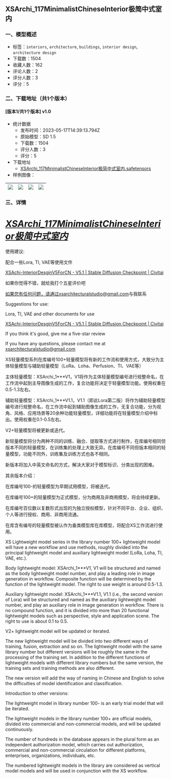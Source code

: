 ## XSArchi_117MinimalistChineseInterior极简中式室内
### 一、模型概述

- 标签：`interiors`, `architecture`, `buildings`, `interior design`, `architecture design`
- 下载数：1504
- 收藏人数：162
- 评论人数：2
- 评分人数：3
- 评分：5

### 二、下载地址（共1个版本）

#### [版本1/共1个版本] v1.0

- 统计数据
  - 发布时间：2023-05-17T14:39:13.794Z
  - 原始模型：SD 1.5
  - 下载数：1504
  - 评分人数：3
  - 评分：5
- 下载地址
  - [XSArchi_117MinimalistChineseInterior极简中式室内.safetensors](https://civitai.com/api/download/models/73290)
- 样例图像：

| <img src="https://image.civitai.com/xG1nkqKTMzGDvpLrqFT7WA/2c33fd71-dc30-42f3-a360-7e95f0cfaa37/width=450/818249.jpeg" /> | <img src="https://image.civitai.com/xG1nkqKTMzGDvpLrqFT7WA/cb2713db-b415-497f-ba58-83acb28fd932/width=450/843867.jpeg" /> | <img src="https://image.civitai.com/xG1nkqKTMzGDvpLrqFT7WA/6089ac43-89c4-4ee2-bc93-70ff9ed86537/width=450/818244.jpeg" /> | <img src="https://image.civitai.com/xG1nkqKTMzGDvpLrqFT7WA/155061b6-6e75-43c4-955d-61448cc2a73e/width=450/818246.jpeg" /> |
| ---- | ---- | ---- | ---- |


### 三、详情
<h1><strong><em><u>XSArchi_117MinimalistChineseInterior极简中式室内</u></em></strong></h1><p>使用建议:</p><p>配合一些Lora, TI, VAE等使用文件</p><p><a target="_blank" rel="ugc" href="https://civitai.com/models/51830/xsachi-interiordesginv5forcn">XSAchi-InteriorDesginV5ForCN - V5.1 | Stable Diffusion Checkpoint | Civitai</a></p><p>如果你觉得不错，就给我打个五星评价吧</p><p><a target="_blank" rel="ugc" href="mailto:如果您有任何问题，请通过xsarchitecturalstudio@gmail.com">如果您有任何问题，请通过xsarchitecturalstudio@gmail.com</a>与我联系</p><p>Suggestions for use:</p><p>Lora, TI, VAE and other documents for use</p><p><a target="_blank" rel="ugc" href="https://civitai.com/models/51830/xsachi-interiordesginv5forcn">XSAchi-InteriorDesginV5ForCN - V5.1 | Stable Diffusion Checkpoint | Civitai</a></p><p>If you think it's good, give me a five-star review</p><p>If you have any questions, please contact me at <a target="_blank" rel="ugc" href="mailto:xsarchitecturalstudio@gmail.com">xsarchitecturalstudio@gmail.com</a></p><p>XS轻量模型系列在库编号100+轻量模型将有新的工作流和使用方式，大致分为主体轻量模型与辅助轻量模型（LoRa、Loha、Perfusion、TI、VAE等）</p><p>主体轻量模型：XSArchi_1***V1，V1将作为主体轻量模型编号进行规整命名，在工作流中起到主导图像生成的工作，复合功能将决定于轻量模型功能。使用权重在0.5-1.3左右。</p><p>辅助轻量模型：XSArchi_1***V1.1，V1.1（即此Lora第二版）将作为辅助轻量模型编号进行规整命名，在工作流中起到辅助图像生成的工作，无复合功能，分为视角、风格、应用场景等20余种功能轻量模型，详细功能将在轻量模型介绍中标出。使用权重在0.1-0.5左右。</p><p>V2+轻量模型将被更新或迭代。</p><p>新轻量模型将分为两种不同的训练、融合、提取等方式进行制作，在库编号相同但版本不同的轻量模型，在训练集的处理上大致无异。在库编号不同但版本相同的轻量模型，功能不同外，训练集及训练方式也各不相同。</p><p>新版本将加入中英文命名的方式，解决大家对于模型标识、分类出现的困难。</p><p>其余版本介绍：</p><p>在库编号100-的轻量模型为早期试用模型，将被迭代。</p><p>在库编号100+的轻量模型为正式模型，分为商用及非商用模型，将会持续更新。</p><p>在库编号百位数以复数形式出现的为独立授权模型，针对不同平台、企业、组织、个人等进行授权、商用、非商用流通。</p><p>在库含有编号的轻量模型被认作为垂类模型库在库模型，将配合XS工作流进行使用。</p><p>XS Lightweight model series in the library number 100+ lightweight model will have a new workflow and use methods, roughly divided into the principal lightweight model and auxiliary lightweight model (LoRa, Loha, TI, VAE, etc.).</p><p>Body lightweight model: XSArchi_1***V1, V1 will be structured and named as the body lightweight model number, and play a leading role in image generation in workflow. Composite function will be determined by the function of the lightweight model. The right to use weight is around 0.5-1.3.</p><p>Auxiliary lightweight model: XSArchi_1***V1.1, V1.1 (i.e., the second version of Lora) will be structured and named as the auxiliary lightweight model number, and play an auxiliary role in image generation in workflow. There is no compound function, and it is divided into more than 20 functional lightweight models such as perspective, style and application scene. The right to use is about 0.1 to 0.5.</p><p>V2+ lightweight model will be updated or iterated.</p><p>The new lightweight model will be divided into two different ways of training, fusion, extraction and so on. The lightweight model with the same library number but different versions will be roughly the same in the processing of the training set. In addition to the different functions of lightweight models with different library numbers but the same version, the training sets and training methods are also different.</p><p>The new version will add the way of naming in Chinese and English to solve the difficulties of model identification and classification.</p><p>Introduction to other versions:</p><p>The lightweight model in library number 100- is an early trial model that will be iterated.</p><p>The lightweight models in the library number 100+ are official models, divided into commercial and non-commercial models, and will be updated continuously.</p><p>The number of hundreds in the database appears in the plural form as an independent authorization model, which carries out authorization, commercial and non-commercial circulation for different platforms, enterprises, organizations, individuals, etc.</p><p>The numbered lightweight models in the library are considered as vertical model models and will be used in conjunction with the XS workflow.</p>